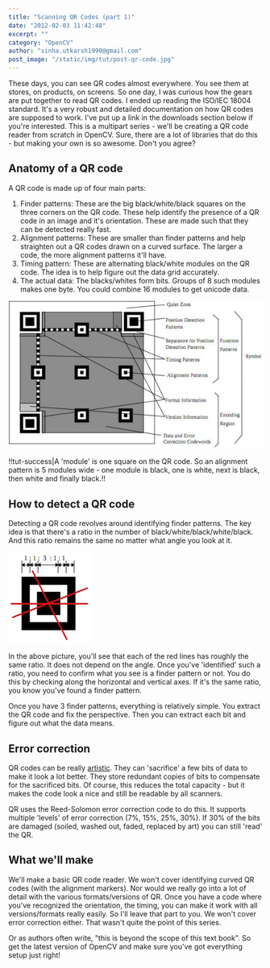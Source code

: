 ```yaml
---
title: "Scanning QR Codes (part 1)"
date: "2012-02-03 11:42:48"
excerpt: ""
category: "OpenCV"
author: "sinha.utkarsh1990@gmail.com"
post_image: "/static/img/tut/post-qr-code.jpg"
---
```

These days, you can see QR codes almost everywhere. You see them at stores, on products, on screens. So one day, I was curious how the gears are put together to read QR codes. I ended up reading the ISO/IEC 18004 standard. It's a very robust and detailed documentation on how QR codes are supposed to work. I've put up a link in the downloads section below if you're interested. This is a multipart series - we'll be creating a QR code reader from scratch in OpenCV. Sure, there are a lot of libraries that do this - but making your own is so awesome. Don't you agree? 

## Anatomy of a QR code

A QR code is made up of four main parts: 

  1. Finder patterns: These are the big black/white/black squares on the three corners on the QR code. These help identify the presence of a QR code in an image and it's orientation. These are made such that they can be detected really fast.
  2. Alignment patterns: These are smaller than finder patterns and help straighten out a QR codes drawn on a curved surface. The larger a code, the more alignment patterns it'll have.
  3. Timing pattern: These are alternating black/white modules on the QR code. The idea is to help figure out the data grid accurately.
  4. The actual data: The blacks/whites form bits. Groups of 8 such modules makes one byte. You could combine 16 modules to get unicode data.

![](/static/img/tut/qr-intro.jpg)

!!tut-success|A 'module' is one square on the QR code. So an alignment pattern is 5 modules wide - one module is black, one is white, next is black, then white and finally black.!!

## How to detect a QR code

Detecting a QR code revolves around identifying finder patterns. The key idea is that there's a ratio in the number of black/white/black/white/black. And this ratio remains the same no matter what angle you look at it.

![](/static/img/tut/qr-finder-pattern.jpg)

In the above picture, you'll see that each of the red lines has roughly the same ratio. It does not depend on the angle. Once you've 'identified' such a ratio, you need to confirm what you see is a finder pattern or not. You do this by checking along the horizontal and vertical axes. If it's the same ratio, you know you've found a finder pattern.

Once you have 3 finder patterns, everything is relatively simple. You extract the QR code and fix the perspective. Then you can extract each bit and figure out what the data means. 

## Error correction

QR codes can be really [artistic](http://www.qrcartist.com/qr-code-art-gallery/). They can 'sacrifice' a few bits of data to make it look a lot better. They store redundant copies of bits to compensate for the sacrificed bits. Of course, this reduces the total capacity - but it makes the code look a nice and still be readable by all scanners.

QR uses the Reed-Solomon error correction code to do this. It supports multiple 'levels' of error correction (7%, 15%, 25%, 30%). If 30% of the bits are damaged (soiled, washed out, faded, replaced by art) you can still 'read' the QR. 

## What we'll make

We'll make a basic QR code reader. We won't cover identifying curved QR codes (with the alignment markers). Nor would we really go into a lot of detail with the various formats/versions of QR. Once you have a code where you've recognized the orientation, the timing, you can make it work with all versions/formats really easily. So I'll leave that part to you. We won't cover error correction either. That wasn't quite the point of this series.

Or as authors often write, "this is beyond the scope of this text book". So get the latest version of OpenCV and make sure you've got everything setup just right!
